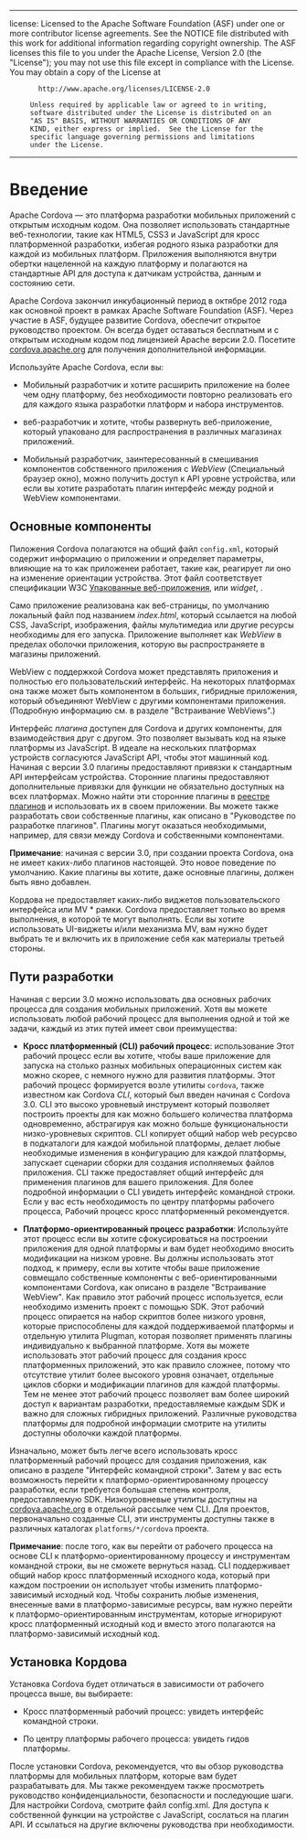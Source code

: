 * * *

license: Licensed to the Apache Software Foundation (ASF) under one or more contributor license agreements. See the NOTICE file distributed with this work for additional information regarding copyright ownership. The ASF licenses this file to you under the Apache License, Version 2.0 (the "License"); you may not use this file except in compliance with the License. You may obtain a copy of the License at

           http://www.apache.org/licenses/LICENSE-2.0
    
         Unless required by applicable law or agreed to in writing,
         software distributed under the License is distributed on an
         "AS IS" BASIS, WITHOUT WARRANTIES OR CONDITIONS OF ANY
         KIND, either express or implied.  See the License for the
         specific language governing permissions and limitations
         under the License.
    

* * *

# Введение

Apache Cordova — это платформа разработки мобильных приложений с открытым исходным кодом. Она позволяет использовать стандартные веб-технологии, такие как HTML5, CSS3 и JavaScript для кросс платформенной разработки, избегая родного языка разработки для каждой из мобильных платформ. Приложения выполняются внутри обертки нацеленной на каждую платформу и полагаются на стандартные API для доступа к датчикам устройства, данным и состоянию сети.

Apache Cordova закончил инкубационный период в октябре 2012 года как основной проект в рамках Apache Software Foundation (ASF). Через участие в ASF, будущее развитие Cordova, обеспечит открытое руководство проектом. Он всегда будет оставаться бесплатным и с открытым исходным кодом под лицензией Apache версии 2.0. Посетите [cordova.apache.org][1] для получения дополнительной информации.

 [1]: http://cordova.apache.org

Используйте Apache Cordova, если вы:

*   Мобильный разработчик и хотите расширить приложение на более чем одну платформу, без необходимости повторно реализовать его для каждого языка разработки платформ и набора инструментов.

*   веб-разработчик и хотите, чтобы развернуть веб-приложение, который упаковано для распространения в различных магазинах приложений.

*   Мобильный разработчик, заинтересованный в смешивания компонентов собственного приложения с *WebView* (Специальный браузер окно), можно получить доступ к API уровне устройства, или если вы хотите разработать плагин интерфейс между родной и WebView компонентами.

## Основные компоненты

Пиложения Cordova полагаются на общий файл `config.xml`, который содержит информацию о приложении и определяет параметры, влияющие на то как приложенеи работает, такие как, реагирует ли оно на изменение ориентации устройства. Этот файл соответствует спецификации W3C [Упакованные веб-приложения][2], или *widget*, .

 [2]: http://www.w3.org/TR/widgets/

Само приложение реализована как веб-страницы, по умолчанию локальный файл под названием *index.html*, который ссылается на любой CSS, JavaScript, изображения, файлы мультимедиа или другие ресурсы необходимы для его запуска. Приложение выполняет как *WebView* в пределах оболочки приложения, которую вы распространяете в магазины приложений.

WebView с поддержкой Cordova может представлять приложения и полностью его пользовательский интерфейс. На некоторых платформах она также может быть компонентом в больших, гибридные приложения, который объединяют WebView с другими компонентами приложения. (Подробную информацию см. в разделе "Встраивание WebViews".)

Интерфейс *плагина* доступен для Cordova и других компоненты, для взаимодействия друг с другом. Это позволяет вызывать код на языке платформы из JavaScript. В идеале на нескольких платформах устройств согласуются JavaScript API, чтобы этот машинный код. Начиная с версии 3.0 плагины предоставляют привязки к стандартным API интерфейсам устройства. Сторонние плагины предоставляют дополнительные привязки для функции не обязательно доступных на всех платформах. Можно найти эти сторонние плагины в [реестре плагинов][3] и использовать их в своем приложении. Вы можете также разработать свои собственные плагины, как описано в "Руководстве по разработке плагинов". Плагины могут оказаться необходимыми, например, для связи между Cordova и собственными компонентами.

 [3]: http://plugins.cordova.io

**Примечание**: начиная с версии 3.0, при создании проекта Cordova, она не имеет каких-либо плагинов настоящей. Это новое поведение по умолчанию. Какие плагины вы хотите, даже основные плагины, должен быть явно добавлен.

Кордова не предоставляет каких-либо виджетов пользовательского интерфейса или MV * рамки. Cordova предоставляет только во время выполнения, в которой те могут выполнять. Если вы хотите использовать UI-виджеты и/или механизма MV, вам нужно будет выбрать те и включить их в приложение себя как материалы третьей стороны.

## Пути разработки

Начиная с версии 3.0 можно использовать два основных рабочих процесса для создания мобильных приложений. Хотя вы можете использовать любой рабочий процесс для выполнения одной и той же задачи, каждый из этих путей имеет свои преимущества:

*   **Кросс платформенный (CLI) рабочий процесс**: использование Этот рабочий процесс если вы хотите, чтобы ваше приложение для запуска на столько разных мобильных операционных систем как можно скорее, с немного нужно для развития платформы. Этот рабочий процесс формируется возле утилиты `cordova`, также известном как Cordova *CLI*, который был введен начиная с Cordova 3.0. CLI это высоко уровневый инструмент который позволяет построить проекты для как можно большего количества платформа одновременно, абстрагируя как можно больше функциональности низко-уровневых скриптов. CLI копирует общий набор web ресурсво в подкаталоги для каждой мобильной платформы, делает любые необходимые изменения в конфигурацию для каждой платформы, запускает сценарии сборки для создания исполняемых файлов приложения. CLI также предоставляет общий интерфейс для применения плагинов для вашего приложения. Для более подробной информации о CLI увидеть интерфейс командной строки. Если у вас есть необходимость по центру платформы рабочего процесса, Рабочий процесс кросс платформенный рекомендуется.

*   **Платформо-ориентированный процесс разработки**: Используйте этот процесс если вы хотите сфокусироваться на построении приложения для одной платформы и вам будет необходимо вносить модификации на низком уровне. Вы должны использовать этот подход, к примеру, если вы хотите чтобы ваше приложение совмещало собственные компоненты с веб-ориентированными компонентами Cordova, как описано в разделе "Встраивание WebView". Как правило этот рабочий процесс используется, если необходимо изменить проект с помощью SDK. Этот рабочий процесс опирается на набор скриптов более низкого уровня, которые приспособлены для каждой поддерживаемой платформы и отдельную утилита Plugman, которая позволяет применять плагины индивидуально к выбранной платформе. Хотя вы можете использовать этот рабочий процесс для создания кросс платформенных приложений, это как правило сложнее, потому что отсутствие утилит более высокого уровня означает, отдельные циклов сборки и модификации плагинов для каждой платформы. Тем не менее этот рабочий процесс позволяет вам более широкий доступ к вариантам разработки, предоставляемые каждым SDK и важно для сложных гибридных приложений. Различные руководства платформы для подробной информации смотрите на утилиты доступны оболочки каждой платформы.

Изначально, может быть легче всего использовать кросс платформенный рабочий процесс для создания приложения, как описано в разделе "Интерфейс командной строки". Затем у вас есть возможность перейти к платформо-ориентированному процессу разработки, если требуется большая степень контроля, предоставляемую SDK. Низкоуровневые утилиты доступны на [cordova.apache.org][1] в отдельной рассылке чем CLI. Для проектов, первоначально созданные CLI, эти инструменты доступны также в различных каталогах `platforms/*/cordova` проекта.

**Примечание**: после того, как вы перейти от рабочего процесса на основе CLI к платформо-ориентированному процессу и инструментам командной строки, вы не сможете вернуться назад. CLI поддерживает общий набор кросс платформенный исходного кода, который при каждом построении он использует чтобы изменить платформо-зависимый исходный код. Чтобы сохранить любые изменения, внесенные вами в платформо-зависимые ресурсы, вам нужно перейти к платформо-ориентированным инструментам, которые игнорируют кросс платформенный исходный код и вместо этого полагаются на платформо-зависимый исходный код.

## Установка Кордова

Установка Cordova будет отличаться в зависимости от рабочего процесса выше, вы выбираете:

*   Кросс платформенный рабочий процесс: увидеть интерфейс командной строки.

*   По центру платформы рабочего процесса: увидеть гидов платформы.

После установки Cordova, рекомендуется, что вы обзор руководства платформы для мобильных платформ, которые вам будет разрабатывать для. Мы также рекомендуем также просмотреть руководство конфиденциальности, безопасности и последующие шаги. Для настройки Cordova, смотрите файл config.xml. Для доступа к собственной функции на устройстве с JavaScript, сослаться на плагин API. И ссылаться на другие включены руководства при необходимости.